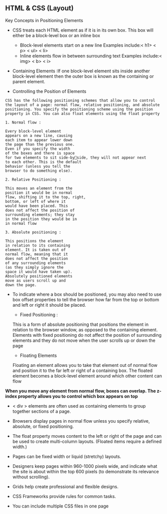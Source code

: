 ## HTML & CSS (Layout)

Key Concepts in Positioning Elements

* CSS treats each HTML element as if it is in its 
own box. This box will either be a block-level
box or an inline box
  * Block-level elements start on a new line
Examples include:< h1> < p> < ul> < li>
  * Inline elements
flow in between surrounding text Examples include:< img> < b> < i>

* Containing Elements :If one block-level element sits inside another 
block-level element then the outer box is 
known as the containing or parent element.

* Controlling the Position of Elements
```
CSS has the following positioning schemes that allow you to control 
the layout of a page: normal flow, relative positioning, and absolute 
positioning. You specify the positioning scheme using the position
property in CSS. You can also float elements using the float property

1. Normal flow :

Every block-level element 
appears on a new line, causing 
each item to appear lower down 
the page than the previous one. 
Even if you specify the width 
of the boxes and there is space 
for two elements to sit side-byside, they will not appear next 
to each other. This is the default 
behavior (unless you tell the 
browser to do something else).

2. Relative Positioning :

This moves an element from the 
position it would be in normal 
flow, shifting it to the top, right, 
bottom, or left of where it 
would have been placed. This 
does not affect the position of 
surrounding elements; they stay 
in the position they would be in 
in normal flow

3. Absolute positioning :

This positions the element 
in relation to its containing 
element. It is taken out of 
normal flow, meaning that it 
does not affect the position 
of any surrounding elements 
(as they simply ignore the 
space it would have taken up). 
Absolutely positioned elements 
move as users scroll up and 
down the page.
``` 

* To indicate where a box should be positioned, you may also need to use 
box offset properties to tell the browser how far from the top or bottom 
and left or right it should be placed.

  * Fixed Positioning  :

  This is a form of absolute 
positioning that positions 
the element in relation to the 
browser window, as opposed 
to the containing element. 
Elements with fixed positioning 
do not affect the position of 
surrounding elements and they 
do not move when the user 
scrolls up or down the page

  * Floating Elements

  Floating an element allows 
you to take that element out 
of normal flow and position 
it to the far left or right of a 
containing box. The floated 
element becomes a block-level 
element around which other 
content can flow

**When you move 
any element from 
normal flow, boxes 
can overlap. The 
z-index property 
allows you to control 
which box appears 
on top**

* < div > elements are often used as containing elements 
to group together sections of a page.

* Browsers display pages in normal flow unless you 
specify relative, absolute, or fixed positioning.

* The float property moves content to the left or right 
of the page and can be used to create multi-column 
layouts. (Floated items require a defined width.)

* Pages can be fixed width or liquid (stretchy) layouts.

* Designers keep pages within 960-1000 pixels wide, 
and indicate what the site is about within the top 600 
pixels (to demonstrate its relevance without scrolling).

* Grids help create professional and flexible designs.
* CSS Frameworks provide rules for common tasks.
* You can include multiple CSS files in one page